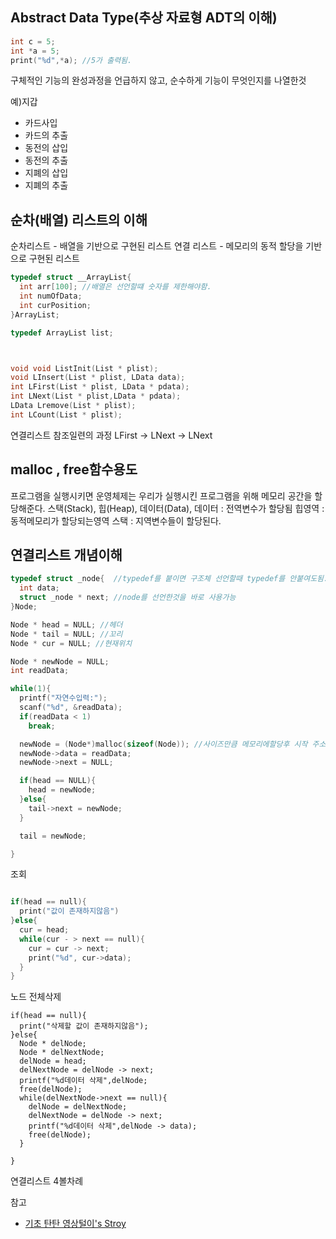 ## Abstract Data Type(추상 자료형 ADT의 이해)
```c
int c = 5;
int *a = 5;
print("%d",*a); //5가 출력됨.
```

구체적인 기능의 완성과정을 언급하지 않고, 순수하게 기능이 무엇인지를 나열한것

예)지갑
- 카드사입
- 카드의 추출
- 동전의 삽입
- 동전의 추출
- 지폐의 삽입
- 지폐의 추출


## 순차(배열) 리스트의 이해
순차리스트 - 배열을 기반으로 구현된 리스트
연결 리스트 - 메모리의 동적 할당을 기반으로 구현된 리스트

```c
typedef struct __ArrayList{
  int arr[100]; //배열은 선언할떄 숫자를 제한해야함.
  int numOfData;
  int curPosition;
}ArrayList;

typedef ArrayList list;



void void ListInit(List * plist);
void LInsert(List * plist, LData data);
int LFirst(List * plist, LData * pdata);
int LNext(List * plist,LData * pdata);
LData Lremove(List * plist);
int LCount(List * plist);
```

연결리스트 참조일련의 과정
LFirst -> LNext -> LNext



## malloc , free함수용도
프로그램을 실행시키면 운영체제는 우리가 실행시킨 프로그램을 위해 메모리 공간을 할당해준다.
스택(Stack), 힙(Heap), 데이터(Data),
데이터 : 전역변수가 할당됨
힙영역 : 동적메모리가 할당되는영역
스택 : 지역변수들이 할당된다.


## 연결리스트 개념이해
```c
typedef struct _node{  //typedef를 붙이면 구조체 선언할때 typedef를 안붙여도됨.
  int data;
  struct _node * next; //node를 선언한것을 바로 사용가능
}Node;

Node * head = NULL; //헤더
Node * tail = NULL; //꼬리
Node * cur = NULL; //현재위치

Node * newNode = NULL;
int readData;

while(1){
  printf("자연수입력:");
  scanf("%d", &readData);
  if(readData < 1)
    break;

  newNode = (Node*)malloc(sizeof(Node)); //사이즈만큼 메모리에할당후 시작 주소값 리턴
  newNode->data = readData;
  newNode->next = NULL;

  if(head == NULL){
    head = newNode;
  }else{
    tail->next = newNode;
  }

  tail = newNode;

}

```
조회
```c

if(head == null){
  print("값이 존재하지않음")
}else{
  cur = head;
  while(cur - > next == null){
    cur = cur -> next;
    print("%d", cur->data);
  }
}

```

노드 전체삭제
```
if(head == null){
  print("삭제할 값이 존재하지않음");
}else{
  Node * delNode;
  Node * delNextNode;
  delNode = head;
  delNextNode = delNode -> next;
  printf("%d데이터 삭제",delNode;
  free(delNode);
  while(delNextNode->next == null){
    delNode = delNextNode;
    delNextNode = delNode -> next;
    printf("%d데이터 삭제",delNode -> data);
    free(delNode);
  }

}
```
연결리스트 4볼차례




참고
- [기초 탄탄 영상털이's Stroy](http://dsnight.tistory.com/50)
